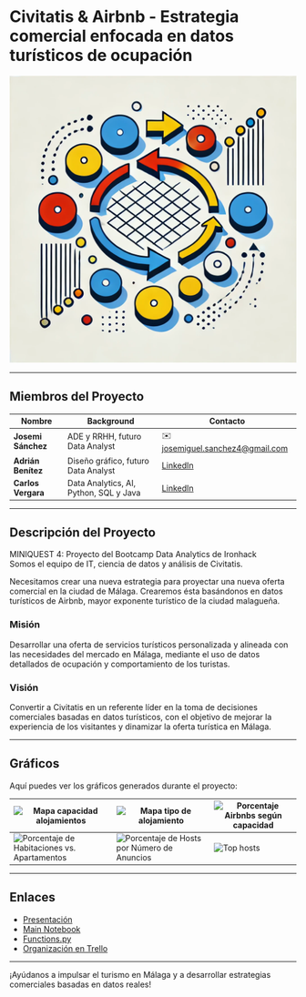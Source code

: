 # Civitatis & Airbnb - Estrategia comercial enfocada en datos turísticos de ocupación

![Imagen](https://github.com/JoseMi-Sanchez/sql-database_team-7/blob/main/readme-image.png)

---

## Miembros del Proyecto

| Nombre             | Background                                  | Contacto                                           |
|--------------------|---------------------------------------------|---------------------------------------------------|
| **Josemi Sánchez** | ADE y RRHH, futuro Data Analyst              | ✉️ josemiguel.sanchez4@gmail.com                  |
| **Adrián Benítez** | Diseño gráfico, futuro Data Analyst          | [LinkedIn](https://www.linkedin.com/in/adrián-benítez-rueda-10102565/) |
| **Carlos Vergara** | Data Analytics, AI, Python, SQL y Java       | [LinkedIn](https://www.linkedin.com/in/carlosvergaragamez/) |

---

## Descripción del Proyecto

MINIQUEST 4: Proyecto del Bootcamp Data Analytics de Ironhack  
 Somos el equipo de IT, ciencia de datos y análisis de Civitatis.

Necesitamos crear una nueva estrategia para proyectar una nueva oferta comercial en la ciudad de Málaga. Crearemos ésta basándonos en datos turísticos de Airbnb, mayor exponente turístico de la ciudad malagueña.

### Misión
Desarrollar una oferta de servicios turísticos personalizada y alineada con las necesidades del mercado en Málaga, mediante el uso de datos detallados de ocupación y comportamiento de los turistas.

### Visión
Convertir a Civitatis en un referente líder en la toma de decisiones comerciales basadas en datos turísticos, con el objetivo de mejorar la experiencia de los visitantes y dinamizar la oferta turística en Málaga.

---

## Gráficos

Aquí puedes ver los gráficos generados durante el proyecto:

| ![Mapa capacidad alojamientos](https://github.com/JoseMi-Sanchez/sql-database_team-7/blob/main/Gráficas/Mapa%20capacidad%20alojamientos.png) | ![Mapa tipo de alojamiento](https://github.com/JoseMi-Sanchez/sql-database_team-7/blob/main/Gráficas/Mapa%20tipo%20de%20alojamiento.png) | ![Porcentaje Airbnbs según capacidad](https://github.com/JoseMi-Sanchez/sql-database_team-7/blob/main/Gráficas/Porcentaje%20de%20Airbnbs%20según%20capacidad%20de%20alojamiento.png) |
|-----------------------------------|-------------------------------------|-------------------------------------|
| ![Porcentaje de Habitaciones vs. Apartamentos](https://github.com/JoseMi-Sanchez/sql-database_team-7/blob/main/Gráficas/Porcentaje%20de%20Habitaciones%20vs.%20Apartamentos.png) | ![Porcentaje de Hosts por Número de Anuncios](https://github.com/JoseMi-Sanchez/sql-database_team-7/blob/main/Gráficas/Porcentaje%20de%20Hosts%20por%20Número%20de%20Anuncios.png) | ![Top hosts](https://github.com/JoseMi-Sanchez/sql-database_team-7/blob/main/Gráficas/Top%20hosts.png) |


---

## Enlaces

- [Presentación](https://docs.google.com/presentation/d/1Rmw7gFGfm0NeJP-J4J3syfQo1bDtD7sYEFq99djtgCA/edit?usp=sharing)
- [Main Notebook](https://github.com/JoseMi-Sanchez/sql-database_team-7/blob/main/main_report.ipynb)
- [Functions.py](https://github.com/JoseMi-Sanchez/sql-database_team-7/blob/main/report_functions.py)
- [Organización en Trello](https://trello.com/invite/b/66e836a767d07db8679faac1/ATTIb21b1d765a6897ad691c6700ef09d40b18F4ABE4/miniquest-3-civitatis-airbnb)

---

¡Ayúdanos a impulsar el turismo en Málaga y a desarrollar estrategias comerciales basadas en datos reales!
